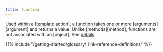 ```yaml
---
title: function
---
```


Used within a [template action], a function takes one or more [arguments][argument] and returns a value. Unlike [methods][method], functions are not associated with an [object]. See&nbsp;[details](/functions/).

{{% include "/getting-started/glossary/_link-reference-definitions" %}}
